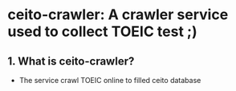 # ceito-crawler: A crawler service used to collect TOEIC test ;)

## 1. What is ceito-crawler?

- The service crawl TOEIC online to filled ceito database
